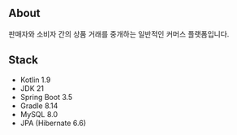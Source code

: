 ## About
판매자와 소비자 간의 상품 거래를 중개하는 일반적인 커머스 플랫폼입니다.

## Stack

- Kotlin 1.9
- JDK 21
- Spring Boot 3.5
- Gradle 8.14
- MySQL 8.0
- JPA (Hibernate 6.6)
